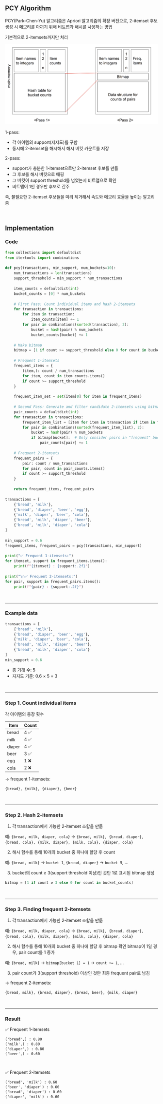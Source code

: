 <br />

## PCY Algorithm

PCY(Park-Chen-Yu) 알고리즘은 Apriori 알고리즘의 확장 버전으로, 2-itemset 후보 생성 시 메모리를 아끼기 위해 비트맵과 해시를 사용하는 방법

기본적으로 2-itemsets까지만 처리

<p></p>

![alt text](./Figure/Figure1.png)

1-pass:

- 각 아이템의 support(지지도)를 구함
- 동시에 2-itemset을 해시해서 해시 버킷 카운트를 저장

2-pass:

- support가 충분한 1-itemset으로만 2-itemset 후보를 만듦
- 그 후보를 해시 버킷으로 매핑
- 그 버킷이 support threshold를 넘었는지 비트맵으로 확인
- 비트맵이 1인 경우만 후보로 간주

<p></p>

즉, 불필요한 2-itemset 후보들을 미리 제거해서 속도와 메모리 효율을 높이는 알고리즘

<br />

## Implementation

### Code

```python
from collections import defaultdict
from itertools import combinations

def pcy(transactions, min_support, num_buckets=10):
    num_transactions = len(transactions)
    support_threshold = min_support * num_transactions

    item_counts = defaultdict(int)
    bucket_counts = [0] * num_buckets

    # First Pass: Count individual items and hash 2-itemsets
    for transaction in transactions:
        for item in transaction:
            item_counts[item] += 1
        for pair in combinations(sorted(transaction), 2):
            bucket = hash(pair) % num_buckets
            bucket_counts[bucket] += 1

    # Make bitmap
    bitmap = [1 if count >= support_threshold else 0 for count in bucket_counts]

    # Frequent 1-itemsets
    frequent_items = {
        (item,): count / num_transactions
        for item, count in item_counts.items()
        if count >= support_threshold
    }

    frequent_item_set = set(item[0] for item in frequent_items)

    # Second Pass: Generate and filter candidate 2-itemsets using bitmap
    pair_counts = defaultdict(int)
    for transaction in transactions:
        frequent_item_list = [item for item in transaction if item in frequent_item_set]
        for pair in combinations(sorted(frequent_item_list), 2):
            bucket = hash(pair) % num_buckets
            if bitmap[bucket]:  # Only consider pairs in "frequent" buckets
                pair_counts[pair] += 1

    # Frequent 2-itemsets
    frequent_pairs = {
        pair: count / num_transactions
        for pair, count in pair_counts.items()
        if count >= support_threshold
    }

    return frequent_items, frequent_pairs

transactions = [
    {'bread', 'milk'},
    {'bread', 'diaper', 'beer', 'egg'},
    {'milk', 'diaper', 'beer', 'cola'},
    {'bread', 'milk', 'diaper', 'beer'},
    {'bread', 'milk', 'diaper', 'cola'}
]

min_support = 0.6
frequent_items, frequent_pairs = pcy(transactions, min_support)

print("✅ Frequent 1-itemsets:")
for itemset, support in frequent_items.items():
    print(f"{itemset} : {support:.2f}")

print("\n✅ Frequent 2-itemsets:")
for pair, support in frequent_pairs.items():
    print(f"{pair} : {support:.2f}")
```

<br />

---

### Example data

```python
transactions = [
    {'bread', 'milk'},
    {'bread', 'diaper', 'beer', 'egg'},
    {'milk', 'diaper', 'beer', 'cola'},
    {'bread', 'milk', 'diaper', 'beer'},
    {'bread', 'milk', 'diaper', 'cola'}
]
min_support = 0.6
```

- 총 거래 수: 5
- 지지도 기준: 0.6 × 5 = 3

<br />

---

### Step 1. Count individual items

각 아이템의 등장 횟수

| Item   | Count |
| ------ | ----- |
| bread  | 4 ✅  |
| milk   | 4 ✅  |
| diaper | 4 ✅  |
| beer   | 3 ✅  |
| egg    | 1 ❌  |
| cola   | 2 ❌  |

→ frequent 1-itemsets:

`{bread}, {milk}, {diaper}, {beer}`

<br />

---

### Step 2. Hash 2-itemsets

1. 각 transaction에서 가능한 2-itemset 조합을 만듦

예: `{bread, milk, diaper, cola}` → `{bread, milk}, {bread, diaper}, {bread, cola}, {milk, diaper}, {milk, cola}, {diaper, cola}`

<p></p>

2. 해시 함수를 통해 10개의 bucket 중 하나에 할당 후 count

예: `{bread, milk}` → `bucket 1`, `{bread, diaper}` → `bucket 5`, ...

<p></p>

3. bucket의 count ≥ 3(support threshold 이상)인 곳만 1로 표시된 bitmap 생성

```python
bitmap = [1 if count ≥ 3 else 0 for count in bucket_counts]

```

<br />

---

### Step 3. Finding frequent 2-itemsets

1. 각 transaction에서 가능한 2-itemset 조합을 만듦

예: `{bread, milk, diaper, cola}` → `{bread, milk}, {bread, diaper}, {bread, cola}, {milk, diaper}, {milk, cola}, {diaper, cola}`

<p></p>

2. 해시 함수를 통해 10개의 bucket 중 하나에 할당 후 bitmap 확인
   bitmap이 1일 경우, pair count를 1 증가

예: `{bread, milk}` → `bitmap[bucket 1] = 1` → `count += 1`, ...

<p></p>

3. pair count가 3(support threshold) 이상인 것만 최종 frequent pair로 남김

→ frequent 2-itemsets:

`{bread, milk}, {bread, diaper}, {bread, beer}, {milk, diaper}`

<br />

---

### Result

✅ Frequent 1-itemsets

```
('bread',) : 0.80
('milk',) : 0.80
('diaper',) : 0.80
('beer',) : 0.60
```

<br />

✅ Frequent 2-itemsets

```
('bread', 'milk') : 0.60
('beer', 'diaper') : 0.60
('bread', 'diaper') : 0.60
('diaper', 'milk') : 0.60
```

<br />
<br />
<br />
<br />
